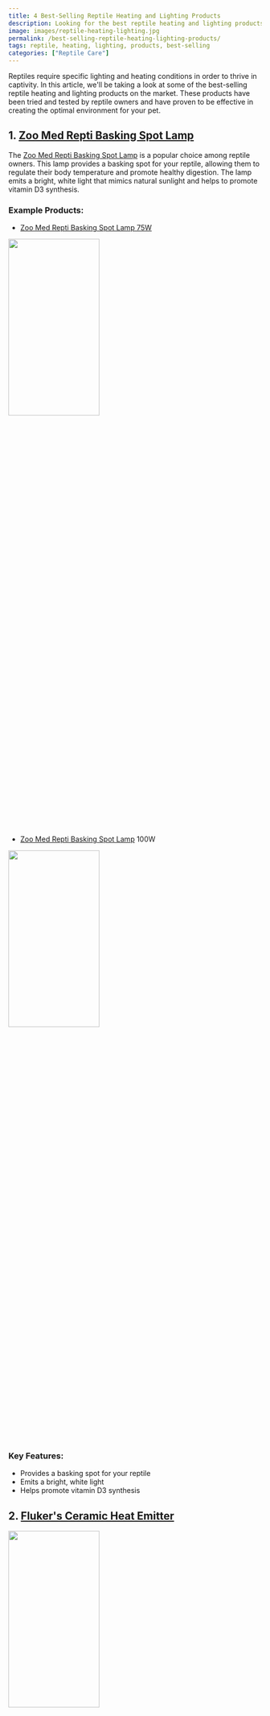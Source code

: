 ```yaml
---
title: 4 Best-Selling Reptile Heating and Lighting Products
description: Looking for the best reptile heating and lighting products? Check out these top 4 best-selling products that are sure to keep your reptile happy and healthy.
image: images/reptile-heating-lighting.jpg
permalink: /best-selling-reptile-heating-lighting-products/
tags: reptile, heating, lighting, products, best-selling
categories: ["Reptile Care"]
---
```


Reptiles require specific lighting and heating conditions in order to thrive in captivity. In this article, we'll be taking a look at some of the best-selling reptile heating and lighting products on the market. These products have been tried and tested by reptile owners and have proven to be effective in creating the optimal environment for your pet.

## 1. [Zoo Med Repti Basking Spot Lamp](https://amzn.to/41VaVzo)

The [Zoo Med Repti Basking Spot Lamp](https://amzn.to/41VaVzo) is a popular choice among reptile owners. This lamp provides a basking spot for your reptile, allowing them to regulate their body temperature and promote healthy digestion. The lamp emits a bright, white light that mimics natural sunlight and helps to promote vitamin D3 synthesis.

### Example Products:

- [Zoo Med Repti Basking Spot Lamp 75W](https://amzn.to/3Jj6KFZ)

<img src=https://m.media-amazon.com/images/I/616WwCqhjYL._AC_.jpg width="60%" height="30%"> 

- [Zoo Med Repti Basking Spot Lamp](https://www.amazon.com/s?k=Zoo+Med+Repti+Basking+Spot+Lamp&crid=TAO8R15AESX3&sprefix=zoo+med+repti+basking+spot+lamp%2Caps%2C530&linkCode=ll2&tag=forpetswith01-20&linkId=8bd115fd6107c00a3060a03350703b12&language=en_US&ref_=as_li_ss_tl) 100W

<img src=https://m.media-amazon.com/images/I/61gqn9ms2hL._AC_SL1454_.jpg width="60%" height="30%">

### Key Features:
- Provides a basking spot for your reptile
- Emits a bright, white light
- Helps promote vitamin D3 synthesis

## 2. [Fluker's Ceramic Heat Emitter](https://www.amazon.com/s?k=Fluker%27s+Ceramic+Heat+Emitter&crid=38L10FHYYELKJ&sprefix=fluker%27s+ceramic+heat+emitter%2Caps%2C428&linkCode=ll2&tag=forpetswith01-20&linkId=c2f04157de26d7ed04657d9ddf02f590&language=en_US&ref_=as_li_ss_tl)

<img src=https://m.media-amazon.com/images/I/6135CjdFipS._AC_SL1500_.jpg width="60%" height="30%">

The [Fluker's Ceramic Heat Emitter](https://www.amazon.com/s?k=Fluker%27s+Ceramic+Heat+Emitter&crid=38L10FHYYELKJ&sprefix=fluker%27s+ceramic+heat+emitter%2Caps%2C428&linkCode=ll2&tag=forpetswith01-20&linkId=c2f04157de26d7ed04657d9ddf02f590&language=en_US&ref_=as_li_ss_tl) is another popular choice for reptile owners. This heat emitter provides a steady source of heat without emitting light, making it a great option for reptiles that require a 24-hour heat source. The emitter is made from ceramic material and is designed to last for years.

### Example Products:

- [Fluker's Ceramic Heat Emitter 60W](https://www.amazon.com/s?k=Fluker%27s+Ceramic+Heat+Emitter+60W&crid=25XJLOS7DOLJD&sprefix=fluker%27s+ceramic+heat+emitter+60w%2Caps%2C279&linkCode=ll2&tag=forpetswith01-20&linkId=37cb40c993440eac3ae3d1fb2b749834&language=en_US&ref_=as_li_ss_tl)

<img src=https://m.media-amazon.com/images/I/61x8p8MZuCS._AC_SL1500_.jpg width="60%" height="30%">

- [Fluker's Ceramic Heat Emitter](https://amzn.to/3kTbYip) 100W

<img src=https://m.media-amazon.com/images/I/61x8p8MZuCS._AC_SL1500_.jpg width="60%" height="30%">

### Key Features:
- Provides a steady source of heat
- Does not emit light
- Made from ceramic material

## 3. [Zoo Med Reptisun T5 HO Terrarium Hood](https://amzn.to/3mBFSbi)

The [Zoo Med Reptisun T5 HO Terrarium Hood](https://amzn.to/3mBFSbi) is a great option for reptile owners who want to provide their pets with optimal UVB lighting. The hood is designed to fit T5 HO bulbs and comes with a reflector that helps to maximize the amount of UVB that your reptile receives. The hood is easy to install and is designed to last for years.

### Example Products:

- [Zoo Med Reptisun T5 HO Terrarium Hood](https://amzn.to/3mBFSbi) 24"

<img src=https://m.media-amazon.com/images/I/51t0KGY9YeL._AC_SL1500_.jpg width="60%" height="30%">

- [Zoo Med Reptisun T5 HO Terrarium Hood](https://amzn.to/41QHmyI) 30"

<img src=https://m.media-amazon.com/images/I/51t0KGY9YeL._AC_SL1500_.jpg width="60%" height="30%">

### Key Features:
- Provides optimal UVB lighting
- Comes with a reflector to maximize UVB exposure
- Easy to install

## 4. [Exo Terra Reptile UVB 100](https://amzn.to/3YrDHEA)

The [Exo Terra Reptile UVB 100](https://amzn.to/3YrDHEA) is a compact fluorescent lamp that is designed to provide your reptile with the UVB lighting that they need to stay healthy. The lamp emits a 5% UVB output, which is similar to the UVB output of natural sunlight. The lamp is easy to install and is designed to last for up to 12 months.

### Example Products:

- [Exo Terra Reptile UVB 100](https://amzn.to/3kVcwUU) 13W

<img src=https://m.media-amazon.com/images/I/71mrHZZWaKL._AC_SL1500_.jpg width="60%" height="30%">

- [Exo Terra Reptile UVB 100](https://amzn.to/3YrDHEA) 26W

<img src=https://m.media-amazon.com/images/I/71mrHZZWaKL._AC_SL1500_.jpg width="60%" height="30%">

### Key Features:
- Provides a 5% UVB output
- Easy to install
- Lasts for up to 12 months

## FAQs
### What is the optimal temperature for reptiles?
The optimal temperature for reptiles depends on their species and habitat. Different reptile species have different temperature requirements, so it's important to research and understand your pet's specific needs. As a general rule, most reptiles require a basking spot with a temperature range of 85-95°F (29-35°C) during the day, and a cooler area with a temperature range of 70-80°F (21-27°C) at night. Some reptiles, such as desert-dwelling species, may require even higher temperatures, while others, such as those that live in cooler climates, may require lower temperatures.

### What is UVB lighting and why is it important for reptiles?

UVB lighting is a type of light that provides ultraviolet B radiation, which is important for reptile health. UVB radiation helps reptiles to synthesize vitamin D3, which is essential for proper calcium absorption and healthy bone development. Without adequate UVB exposure, reptiles can develop metabolic bone disease, a serious condition that can cause deformities, fractures, and even death. It's important to provide UVB lighting for your pet reptile, and to replace the bulbs regularly to ensure they are providing adequate UVB radiation.

### Can I use a regular light bulb as a heat source for my reptile?

No, it's not recommended to use a regular light bulb as a heat source for your reptile. Regular light bulbs do not emit the type of heat and light that reptiles need, and can actually be harmful to their health. Instead, it's important to use a specialized reptile heat bulb or heating pad designed specifically for reptile use. These products provide the appropriate type of heat and light to keep your reptile healthy and happy.

## Conclusion

When it comes to caring for your pet reptile, providing adequate heating and lighting is crucial. With the right products, you can create a comfortable and healthy environment for your reptile, and help them to thrive. The four best-selling reptile heating and lighting products listed here are all great options for reptile owners, and can help to ensure your pet stays healthy and happy for years to come. So if you're in the market for heating and lighting products for your reptile, be sure to consider these top-rated options.